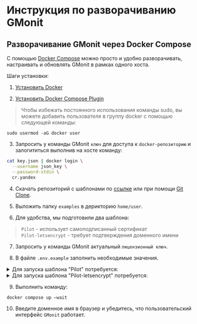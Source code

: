 # Инструкция по разворачиванию GMonit

## Разворачивание GMonit через Docker Compose
С помощью [Docker Compose](https://docs.docker.com/compose/) можно просто и удобно разворачивать, настраивать и обновлять GMonit в рамках одного хоста.

Шаги установки:

1. [Установить Docker](https://docs.docker.com/engine/install/)

2. [Установить Docker Compose Plugin](https://docs.docker.com/compose/install/)

>Чтобы избежать постоянного использования команды sudo, вы можете добавить пользователя в группу docker с помощью следующей команды:

```
sudo usermod -aG docker user
```

3. Запросить у команды GMonit `ключ` для доступа к `docker-репозиторию` и залогититься выполнив на хосте команду:

```bash
cat key.json | docker login \
  --username json_key \
  --password-stdin \
  cr.yandex
```
4. Скачать репозиторий с шаблонами по [ссылке](https://github.com/HyperSoftLab/docs/archive/refs/heads/master.zip) или при помощи [Git Clone](https://github.com/HyperSoftLab/docs.git "Перейти по ссылке").

5. Выложить папку `examples` в дерикторию `home/user`.

6. Для удобства, мы подготовили два шаблона: 
>`Pilot` - использует самоподписанный сертификат  
>`Pilot-letsencrypt` - требует подтверждения доменного имени
7. Запросить у команды GMonit актуальный `лицензионный ключ`.

8. В файле `.env.example` заполнить необходимые значения.
<details><summary>Для запуска шаблона "Pilot" потребуется:</summary>

>- Заполнить`LICENSE_KEY` и `SECRET_TOKEN`
>- Обновление файла `/etc/hosts` на устройстве, чтобы добавить новые домены и соответствующие им IP-адреса
>- Выпустить новый самоподписанный сертификат для новых доменов и заменить существующие сертификаты в директории `/gmonit/ssl`
>- Переконфигурировать DNS, чтобы перенаправить новые домены на соответствующие IP-адреса
</details>

<details><summary>Для запуска шаблона "Pilot-letsencrypt" потребуется:</summary>

>- Заполнить `LICENSE_KEY` и `SECRET_TOKEN`
>- Все URL вида `*.company.ru` заменить на реальные адреса для Grafana и коллектора
</details>

9. Выполнить команду:
```
docker compose up —wait
```
10. Введите доменное имя в браузер и убедитесь, что пользовательский интерфейс `GMonit` работает.